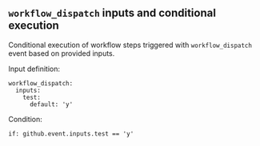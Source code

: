 ## `workflow_dispatch` inputs and conditional execution

Conditional execution of workflow steps triggered with `workflow_dispatch` event based on provided inputs.

Input definition:
```
workflow_dispatch:
  inputs:
    test:
      default: 'y'
```

Condition:
```
if: github.event.inputs.test == 'y'
```
